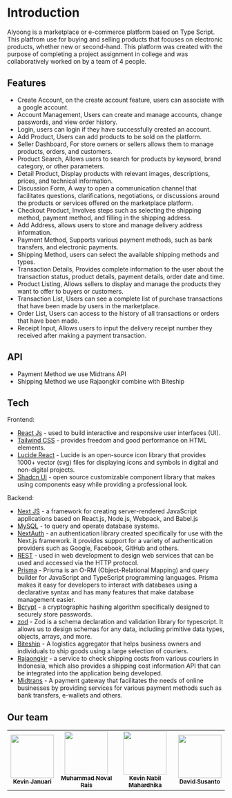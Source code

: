 # Introduction
Alyoong is a marketplace or e-commerce platform based on Type Script. This platfrom use for buying and selling products that focuses on electronic products, whether new or second-hand. This platform was created with the purpose of completing a project assignment in college and was collaboratively worked on by a team of 4 people.

## Features
- Create Account, on the create account feature, users can associate with a google account.
- Account Management, Users can create and manage accounts, change passwords, and view order history.
- Login, users can login if they have successfully created an account.
- Add Product, Users can add products to be sold on the platform.
- Seller Dashboard, For store owners or sellers allows them to manage products, orders, and customers.
- Product Search, Allows users to search for products by keyword, brand category, or other parameters.
- Detail Product, Display products with relevant images, descriptions, prices, and technical information.
- Discussion Form, A way to open a communication channel that facilitates questions, clarifications, negotiations, or discussions around the products or services offered on the marketplace platform.
- Checkout Product, Involves steps such as selecting the shipping method, payment method, and filling in the shipping address.
- Add Address, allows users to store and manage delivery address information.
- Payment Method, Supports various payment methods, such as bank transfers, and electronic payments.
- Shipping Method, users can select the available shipping methods and types.
- Transaction Details, Provides complete information to the user about the transaction status, product details, payment details, order date and time.
- Product Listing, Allows sellers to display and manage the products they want to offer to buyers or customers.
- Transaction List, Users can see a complete list of purchase transactions that have been made by users in the marketplace.
- Order List, Users can access to the history of all transactions or orders that have been made.
- Receipt Input, Allows users to input the delivery receipt number they received after making a payment transaction.

## API
- Payment Method we use Midtrans API
- Shipping Method we use Rajaongkir combine with Biteship

## Tech

Frontend:
- [React Js](https://react.dev/) - used to build interactive and responsive user interfaces (UI).
- [Tailwind CSS](https://tailwindcss.com/) - provides freedom and good performance on HTML elements.
- [Lucide React](https://lucide.dev/) - Lucide is an open-source icon library that provides 1000+ vector (svg) files for displaying icons and symbols in digital and non-digital projects.
- [Shadcn UI](https://ui.shadcn.com/) - open source customizable component library that makes using components easy while providing a professional look.

Backend:
- [Next JS](https://nextjs.org/) - a framework for creating server-rendered JavaScript applications based on React.js, Node.js, Webpack, and Babel.js
- [MySQL](https://www.mysql.com/) - to query and operate database systems.
- [NextAuth](https://next-auth.js.org/) - an authentication library created specifically for use with the Next.js framework. it provides support for a variety of authentication providers such as Google, Facebook, GitHub and others.
- [REST](https://restfulapi.net/) - used in web development to design web services that can be used and accessed via the HTTP protocol.
- [Prisma](https://www.prisma.io/) - Prisma is an O-RM (Object-Relational Mapping) and query builder for JavaScript and TypeScript programming languages. Prisma makes it easy for developers to interact with databases using a declarative syntax and has many features that make database management easier.
- [Bcrypt](https://bcrypt-generator.com/) - a cryptographic hashing algorithm specifically designed to securely store passwords.
- [zod](https://zod.dev/) - Zod is a schema declaration and validation library for typescript. It allows us to design schemas for any data, including primitive data types, objects, arrays, and more.
- [Biteship](https://biteship.com/id) - A logistics aggregator that helps business owners and individuals to ship goods using a large selection of couriers.
- [Rajaongkir](https://rajaongkir.com/) - a service to check shipping costs from various couriers in Indonesia, which also provides a shipping cost information API that can be integrated into the application being developed.
- [Midtrans](https://midtrans.com/) - A payment gateway that facilitates the needs of online businesses by providing services for various payment methods such as bank transfers, e-wallets and others.

## Our team

<table>
  <tbody>
    <tr>
      <td align="center"><a href="https://github.com/kevinjanuary"><img src="https://avatars.githubusercontent.com/u/128971428?v=4?s=100" width="100px;" alt=""/><br /><sub><b>Kevin Januari</b></sub></a></td>
      <td align="center"><a href="https://github.com/rais2215"><img src="https://avatars.githubusercontent.com/u/129215713?v=4?s=100" width="100px;" alt=""/><br /><sub><b>Muhammad Noval Rais</b></sub></a></td>
      <td align="center"><a href="https://github.com/kvnnabil234"><img src="https://avatars.githubusercontent.com/u/129818966?v=4?s=100" width="100px;" alt=""/><br /><sub><b>Kevin Nabil Mahardhika</b></sub></a></td>
      <td align="center"><a href="https://github.com/DavidSsntt"><img src="https://avatars.githubusercontent.com/u/134194729?v=4s=100" width="100px;" alt=""/><br /><sub><b>David Susanto</b></sub></a></td>
    </tr>
  </tbody>
</table>

